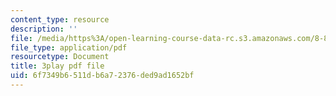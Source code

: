 ```yaml
---
content_type: resource
description: ''
file: /media/https%3A/open-learning-course-data-rc.s3.amazonaws.com/8-821-string-theory-and-holographic-duality-fall-2014/6f7349b6511db6a72376ded9ad1652bf_WPuDh61Lkpg.pdf
file_type: application/pdf
resourcetype: Document
title: 3play pdf file
uid: 6f7349b6-511d-b6a7-2376-ded9ad1652bf
---
```

